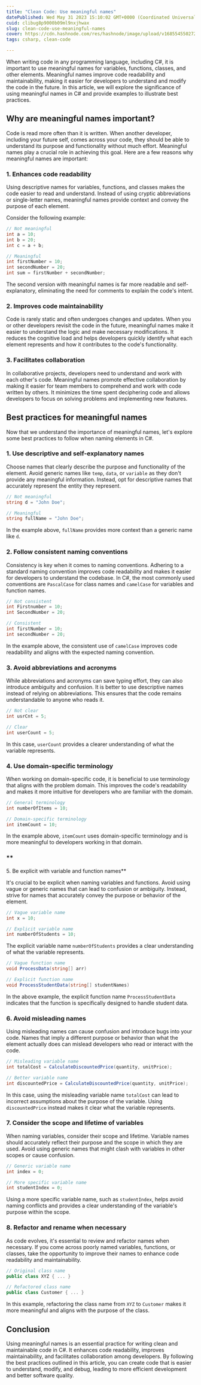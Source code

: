 ```yaml
---
title: "Clean Code: Use meaningful names"
datePublished: Wed May 31 2023 15:10:02 GMT+0000 (Coordinated Universal Time)
cuid: clibug8p9000b09ml9nxjhwax
slug: clean-code-use-meaningful-names
cover: https://cdn.hashnode.com/res/hashnode/image/upload/v1685545502727/d744fe4f-8f9b-4bcf-914e-b5347147d854.png
tags: csharp, clean-code

---
```


When writing code in any programming language, including C#, it is important to use meaningful names for variables, functions, classes, and other elements. Meaningful names improve code readability and maintainability, making it easier for developers to understand and modify the code in the future. In this article, we will explore the significance of using meaningful names in C# and provide examples to illustrate best practices.

## **Why are meaningful names important?**

Code is read more often than it is written. When another developer, including your future self, comes across your code, they should be able to understand its purpose and functionality without much effort. Meaningful names play a crucial role in achieving this goal. Here are a few reasons why meaningful names are important:

### **1\. Enhances code readability**

Using descriptive names for variables, functions, and classes makes the code easier to read and understand. Instead of using cryptic abbreviations or single-letter names, meaningful names provide context and convey the purpose of each element.

Consider the following example:

```csharp
// Not meaningful
int a = 10;
int b = 20;
int c = a + b;

// Meaningful
int firstNumber = 10;
int secondNumber = 20;
int sum = firstNumber + secondNumber;
```

The second version with meaningful names is far more readable and self-explanatory, eliminating the need for comments to explain the code's intent.

### **2\. Improves code maintainability**

Code is rarely static and often undergoes changes and updates. When you or other developers revisit the code in the future, meaningful names make it easier to understand the logic and make necessary modifications. It reduces the cognitive load and helps developers quickly identify what each element represents and how it contributes to the code's functionality.

### **3\. Facilitates collaboration**

In collaborative projects, developers need to understand and work with each other's code. Meaningful names promote effective collaboration by making it easier for team members to comprehend and work with code written by others. It minimizes the time spent deciphering code and allows developers to focus on solving problems and implementing new features.

## **Best practices for meaningful names**

Now that we understand the importance of meaningful names, let's explore some best practices to follow when naming elements in C#.

### **1\. Use descriptive and self-explanatory names**

Choose names that clearly describe the purpose and functionality of the element. Avoid generic names like `temp`, `data`, or `variable` as they don't provide any meaningful information. Instead, opt for descriptive names that accurately represent the entity they represent.

```csharp
// Not meaningful
string d = "John Doe";

// Meaningful
string fullName = "John Doe";
```

In the example above, `fullName` provides more context than a generic name like `d`.

### **2\. Follow consistent naming conventions**

Consistency is key when it comes to naming conventions. Adhering to a standard naming convention improves code readability and makes it easier for developers to understand the codebase. In C#, the most commonly used conventions are `PascalCase` for class names and `camelCase` for variables and function names.

```csharp
// Not consistent
int Firstnumber = 10;
int SecondNumber = 20;

// Consistent
int firstNumber = 10;
int secondNumber = 20;
```

In the example above, the consistent use of `camelCase` improves code readability and aligns with the expected naming convention.

### **3\. Avoid abbreviations and acronyms**

While abbreviations and acronyms can save typing effort, they can also introduce ambiguity and confusion. It is better to use descriptive names instead of relying on abbreviations. This ensures that the code remains understandable to anyone who reads it.

```csharp
// Not clear
int usrCnt = 5;

// Clear
int userCount = 5;
```

In this case, `userCount` provides a clearer understanding of what the variable represents.

### **4\. Use domain-specific terminology**

When working on domain-specific code, it is beneficial to use terminology that aligns with the problem domain. This improves the code's readability and makes it more intuitive for developers who are familiar with the domain.

```csharp
// General terminology
int numberOfItems = 10;

// Domain-specific terminology
int itemCount = 10;
```

In the example above, `itemCount` uses domain-specific terminology and is more meaningful to developers working in that domain.

### **  
5\. Be explicit with variable and function names**

It's crucial to be explicit when naming variables and functions. Avoid using vague or generic names that can lead to confusion or ambiguity. Instead, strive for names that accurately convey the purpose or behavior of the element.

```csharp
// Vague variable name
int x = 10;

// Explicit variable name
int numberOfStudents = 10;
```

The explicit variable name `numberOfStudents` provides a clear understanding of what the variable represents.

```csharp
// Vague function name
void ProcessData(string[] arr)

// Explicit function name
void ProcessStudentData(string[] studentNames)
```

In the above example, the explicit function name `ProcessStudentData` indicates that the function is specifically designed to handle student data.

### **6\. Avoid misleading names**

Using misleading names can cause confusion and introduce bugs into your code. Names that imply a different purpose or behavior than what the element actually does can mislead developers who read or interact with the code.

```csharp
// Misleading variable name
int totalCost = CalculateDiscountedPrice(quantity, unitPrice);

// Better variable name
int discountedPrice = CalculateDiscountedPrice(quantity, unitPrice);
```

In this case, using the misleading variable name `totalCost` can lead to incorrect assumptions about the purpose of the variable. Using `discountedPrice` instead makes it clear what the variable represents.

### **7\. Consider the scope and lifetime of variables**

When naming variables, consider their scope and lifetime. Variable names should accurately reflect their purpose and the scope in which they are used. Avoid using generic names that might clash with variables in other scopes or cause confusion.

```csharp
// Generic variable name
int index = 0;

// More specific variable name
int studentIndex = 0;
```

Using a more specific variable name, such as `studentIndex`, helps avoid naming conflicts and provides a clear understanding of the variable's purpose within the scope.

### **8\. Refactor and rename when necessary**

As code evolves, it's essential to review and refactor names when necessary. If you come across poorly named variables, functions, or classes, take the opportunity to improve their names to enhance code readability and maintainability.

```csharp
// Original class name
public class XYZ { ... }

// Refactored class name
public class Customer { ... }
```

In this example, refactoring the class name from `XYZ` to `Customer` makes it more meaningful and aligns with the purpose of the class.

## **Conclusion**

Using meaningful names is an essential practice for writing clean and maintainable code in C#. It enhances code readability, improves maintainability, and facilitates collaboration among developers. By following the best practices outlined in this article, you can create code that is easier to understand, modify, and debug, leading to more efficient development and better software quality.